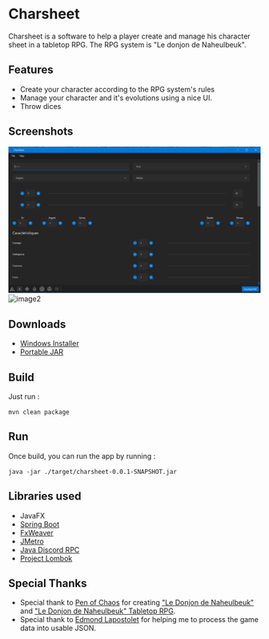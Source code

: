 # Charsheet

Charsheet is a software to help a player create and manage his character sheet in a tabletop RPG. The RPG system is "Le donjon de Naheulbeuk".

## Features

* Create your character according to the RPG system's rules 
* Manage your character and it's evolutions using a nice UI.
* Throw dices

## Screenshots

![image1](https://github.com/Ombrelin/charsheet/blob/master/screenshots/2020-05-15%2014_40_50-CharSheet.png?raw=true)
![image2](https://github.com/Ombrelin/charsheet/blob/master/screenshots/2020-05-15%2014_41_12-charsheet%20%E2%80%93%20README.md%20IntelliJ%20IDEA.png?raw=true)

## Downloads

* [Windows Installer](https://github.com/Ombrelin/charsheet/releases/download/1/charsheet-setup.exe)
* [Portable JAR](https://github.com/Ombrelin/charsheet/releases/download/1/charsheet-0.0.1-SNAPSHOT.jar)

## Build

Just run :

```
mvn clean package
```

## Run 

Once build, you can run the app by running :

```
java -jar ./target/charsheet-0.0.1-SNAPSHOT.jar
```

## Libraries used

- JavaFX
- [Spring Boot](https://github.com/spring-projects/spring-boot)
- [FxWeaver](https://github.com/rgielen/javafx-weaver)
- [JMetro](https://github.com/JFXtras/jfxtras-styles)
- [Java Discord RPC](https://github.com/MinnDevelopment/java-discord-rpc)
- [Project Lombok](https://github.com/rzwitserloot/lombok)

## Special Thanks

- Special thank to [Pen of Chaos](http://www.penofchaos.com/) for creating ["Le Donjon de Naheulbeuk"](http://www.penofchaos.com/warham/donjon.htm) and ["Le Donjon de Naheulbeuk" Tabletop RPG](https://www.naheulbeuk.com/).
- Special thank to [Edmond Lapostolet](https://twitter.com/1Arthimes) for helping me to process the game data into usable JSON.
